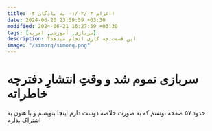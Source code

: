 ```yaml
---
title: اعزام ۰۱/۰۲/۰۳ به پادگان ۰۴!
date: 2024-06-20 23:59:59 +03:30
modified: 2024-06-21 16:27:59 +03:30
tags: [سربازی, آموزشی, امریه]
description: این قسمت چه کاری انجام میدهد؟
image: "/simorq/simorq.png"
---
```


# سربازی تموم شد و وقتِ انتشارِ دفترچه خاطراته

حدود ۵۷ صفحه نوشتم که به صورت خلاصه دوست دارم اینجا بنویسم و بااهتون به اشتراک بذارم



